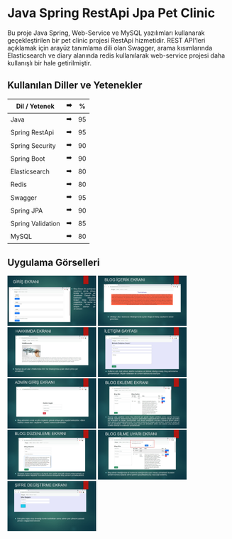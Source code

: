 # Java Spring RestApi Jpa Pet Clinic

Bu proje Java Spring, Web-Service ve MySQL yazılımları kullanarak geçekleştirilen bir pet clinic projesi RestApi hizmetidir. REST API'leri açıklamak için arayüz tanımlama dili olan Swagger, arama kısımlarında Elasticsearch ve diary alanında redis kullanılarak web-service projesi daha kullanışlı bir hale getirilmiştir.


## Kullanılan Diller ve Yetenekler

| Dil / Yetenek | :arrow_right: | % |
| ------------- |:-------------:|:-------------:|
| Java | :arrow_right: | 95 |
| Spring RestApi | :arrow_right: | 95 |
| Spring Security | :arrow_right: | 90 |
| Spring Boot | :arrow_right: | 90 |
| Elasticsearch | :arrow_right: | 80 |
| Redis| :arrow_right: | 80 |
| Swagger| :arrow_right: | 95 |
| Spring JPA | :arrow_right: | 90 |
| Spring Validation | :arrow_right: | 85 |
| MySQL | :arrow_right: | 80 |

## Uygulama Görselleri

<p>
<a href="https://github.com/turancaymaz/Java-Servlet-Web-Application-Blog-Project/blob/main/project-images/Blog%20projesi-page-2.jpg" target="_blank">
<img src="https://github.com/turancaymaz/Java-Servlet-Web-Application-Blog-Project/blob/main/project-images/Blog%20projesi-page-2.jpg" width="200" style="max-width:100%;"></a>


<a href="https://github.com/turancaymaz/Java-Servlet-Web-Application-Blog-Project/blob/main/project-images/Blog%20projesi-page-3.jpg" target="_blank">
<img src="https://github.com/turancaymaz/Java-Servlet-Web-Application-Blog-Project/blob/main/project-images/Blog%20projesi-page-3.jpg" width="200" style="max-width:100%;"></a>
  
  

<a href="https://github.com/turancaymaz/Java-Servlet-Web-Application-Blog-Project/blob/main/project-images/Blog%20projesi-page-4.jpg" target="_blank">
<img src="https://github.com/turancaymaz/Java-Servlet-Web-Application-Blog-Project/blob/main/project-images/Blog%20projesi-page-4.jpg" width="200" style="max-width:100%;"></a>
  

<a href="https://github.com/turancaymaz/Java-Servlet-Web-Application-Blog-Project/blob/main/project-images/Blog%20projesi-page-5.jpg" target="_blank">
<img src="https://github.com/turancaymaz/Java-Servlet-Web-Application-Blog-Project/blob/main/project-images/Blog%20projesi-page-5.jpg" width="200" style="max-width:100%;"></a>
  

<a href="https://github.com/turancaymaz/Java-Servlet-Web-Application-Blog-Project/blob/main/project-images/Blog%20projesi-page-6.jpg" target="_blank">
<img src="https://github.com/turancaymaz/Java-Servlet-Web-Application-Blog-Project/blob/main/project-images/Blog%20projesi-page-6.jpg" width="200" style="max-width:100%;"></a>
  

<a href="https://github.com/turancaymaz/Java-Servlet-Web-Application-Blog-Project/blob/main/project-images/Blog%20projesi-page-7.jpg" target="_blank">
<img src="https://github.com/turancaymaz/Java-Servlet-Web-Application-Blog-Project/blob/main/project-images/Blog%20projesi-page-7.jpg" width="200" style="max-width:100%;"></a>
  
<a href="https://github.com/turancaymaz/Java-Servlet-Web-Application-Blog-Project/blob/main/project-images/Blog%20projesi-page-8.jpg" target="_blank">
<img src="https://github.com/turancaymaz/Java-Servlet-Web-Application-Blog-Project/blob/main/project-images/Blog%20projesi-page-8.jpg" width="200" style="max-width:100%;"></a>
  
<a href="https://github.com/turancaymaz/Java-Servlet-Web-Application-Blog-Project/blob/main/project-images/Blog%20projesi-page-9.jpg" target="_blank">
<img src="https://github.com/turancaymaz/Java-Servlet-Web-Application-Blog-Project/blob/main/project-images/Blog%20projesi-page-9.jpg" width="200" style="max-width:100%;"></a>
  
<a href="https://github.com/turancaymaz/Java-Servlet-Web-Application-Blog-Project/blob/main/project-images/Blog%20projesi-page-10.jpg" target="_blank">
<img src="https://github.com/turancaymaz/Java-Servlet-Web-Application-Blog-Project/blob/main/project-images/Blog%20projesi-page-10.jpg" width="200" style="max-width:100%;"></a>
  
  

</p>
